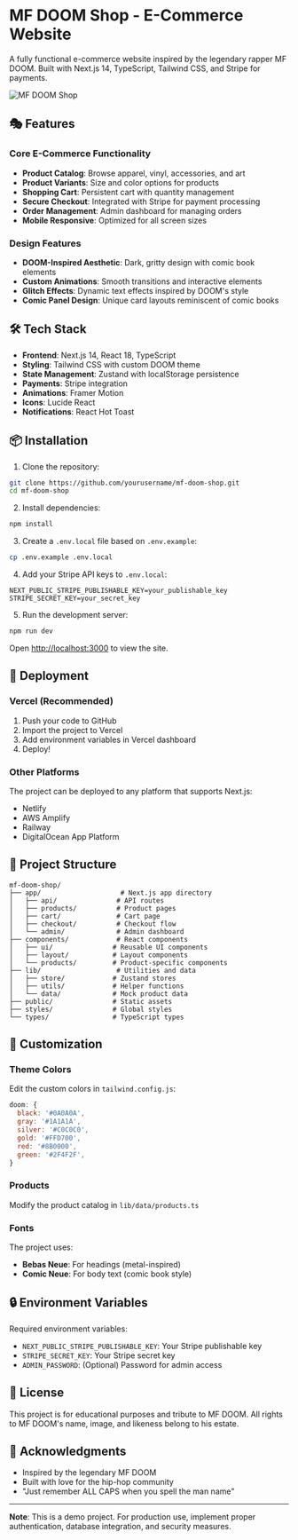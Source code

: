 # MF DOOM Shop - E-Commerce Website

A fully functional e-commerce website inspired by the legendary rapper MF DOOM. Built with Next.js 14, TypeScript, Tailwind CSS, and Stripe for payments.

![MF DOOM Shop](https://images.unsplash.com/photo-1556742049-0cfed4f6a45d?w=1200&h=400&fit=crop)

## 🎭 Features

### Core E-Commerce Functionality
- **Product Catalog**: Browse apparel, vinyl, accessories, and art
- **Product Variants**: Size and color options for products
- **Shopping Cart**: Persistent cart with quantity management
- **Secure Checkout**: Integrated with Stripe for payment processing
- **Order Management**: Admin dashboard for managing orders
- **Mobile Responsive**: Optimized for all screen sizes

### Design Features
- **DOOM-Inspired Aesthetic**: Dark, gritty design with comic book elements
- **Custom Animations**: Smooth transitions and interactive elements
- **Glitch Effects**: Dynamic text effects inspired by DOOM's style
- **Comic Panel Design**: Unique card layouts reminiscent of comic books

## 🛠 Tech Stack

- **Frontend**: Next.js 14, React 18, TypeScript
- **Styling**: Tailwind CSS with custom DOOM theme
- **State Management**: Zustand with localStorage persistence
- **Payments**: Stripe integration
- **Animations**: Framer Motion
- **Icons**: Lucide React
- **Notifications**: React Hot Toast

## 📦 Installation

1. Clone the repository:
```bash
git clone https://github.com/yourusername/mf-doom-shop.git
cd mf-doom-shop
```

2. Install dependencies:
```bash
npm install 
```

3. Create a `.env.local` file based on `.env.example`:
```bash
cp .env.example .env.local
```

4. Add your Stripe API keys to `.env.local`:
```
NEXT_PUBLIC_STRIPE_PUBLISHABLE_KEY=your_publishable_key
STRIPE_SECRET_KEY=your_secret_key
```

5. Run the development server:
```bash
npm run dev
```

Open [http://localhost:3000](http://localhost:3000) to view the site.

## 🚀 Deployment

### Vercel (Recommended)
1. Push your code to GitHub
2. Import the project to Vercel
3. Add environment variables in Vercel dashboard
4. Deploy!

### Other Platforms
The project can be deployed to any platform that supports Next.js:
- Netlify
- AWS Amplify
- Railway
- DigitalOcean App Platform

## 📁 Project Structure

```
mf-doom-shop/
├── app/                    # Next.js app directory
│   ├── api/               # API routes
│   ├── products/          # Product pages
│   ├── cart/              # Cart page
│   ├── checkout/          # Checkout flow
│   └── admin/             # Admin dashboard
├── components/            # React components
│   ├── ui/               # Reusable UI components
│   ├── layout/           # Layout components
│   └── products/         # Product-specific components
├── lib/                   # Utilities and data
│   ├── store/            # Zustand stores
│   ├── utils/            # Helper functions
│   └── data/             # Mock product data
├── public/               # Static assets
├── styles/               # Global styles
└── types/                # TypeScript types
```

## 🎨 Customization

### Theme Colors
Edit the custom colors in `tailwind.config.js`:
```javascript
doom: {
  black: '#0A0A0A',
  gray: '#1A1A1A',
  silver: '#C0C0C0',
  gold: '#FFD700',
  red: '#8B0000',
  green: '#2F4F2F',
}
```

### Products
Modify the product catalog in `lib/data/products.ts`

### Fonts
The project uses:
- **Bebas Neue**: For headings (metal-inspired)
- **Comic Neue**: For body text (comic book style)

## 🔒 Environment Variables

Required environment variables:
- `NEXT_PUBLIC_STRIPE_PUBLISHABLE_KEY`: Your Stripe publishable key
- `STRIPE_SECRET_KEY`: Your Stripe secret key
- `ADMIN_PASSWORD`: (Optional) Password for admin access

## 📝 License

This project is for educational purposes and tribute to MF DOOM. All rights to MF DOOM's name, image, and likeness belong to his estate.

## 🙏 Acknowledgments

- Inspired by the legendary MF DOOM
- Built with love for the hip-hop community
- "Just remember ALL CAPS when you spell the man name"

---

**Note**: This is a demo project. For production use, implement proper authentication, database integration, and security measures. 